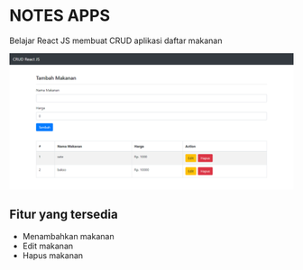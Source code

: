 # NOTES APPS

Belajar React JS membuat CRUD aplikasi daftar makanan

![App Screenshot](screenshot.png)

## Fitur yang tersedia

- Menambahkan makanan
- Edit makanan
- Hapus makanan
